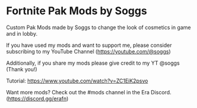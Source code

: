 # Fortnite Pak Mods by Soggs
Custom Pak Mods made by Soggs to change the look of cosmetics in game and in lobby.

If you have used my mods and want to support me, please consider subscribing to my YouTube Channel (https://youtube.com/@soggs)

Additionally, if you share my mods please give credit to my YT @soggs (Thank you!)

Tutorial: https://www.youtube.com/watch?v=ZC1EiK2psvo

Want more mods? Check out the #mods channel in the Era Discord. (https://discord.gg/erafn)
